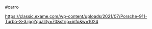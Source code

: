 #carro 

https://classic.exame.com/wp-content/uploads/2021/07/Porsche-911-Turbo-S-3.jpg?quality=70&strip=info&w=1024

